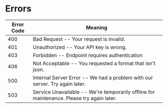 # Errors

Error Code | Meaning
---------- | -------
400 | Bad Request -- Your request is invalid.
401 | Unauthorized -- Your API key is wrong.
403 | Forbidden -- Endpoint requires authentication
406 | Not Acceptable -- You requested a format that isn't json.
500 | Internal Server Error -- We had a problem with our server. Try again later.
503 | Service Unavailable -- We're temporarily offline for maintenance. Please try again later.
